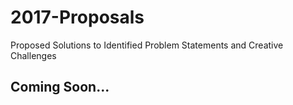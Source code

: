 # 2017-Proposals
Proposed Solutions to Identified Problem Statements and Creative Challenges

## Coming Soon...
